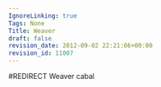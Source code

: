 ```yaml
---
IgnoreLinking: true
Tags: None
Title: Weaver
draft: false
revision_date: 2012-09-02 22:21:06+00:00
revision_id: 11007
---
```


#REDIRECT Weaver cabal